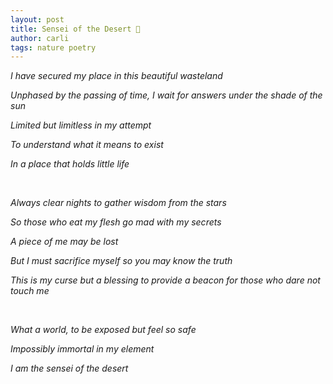 ```yaml
---
layout: post
title: Sensei of the Desert 🌵
author: carli
tags: nature poetry
---
```




<i>I have secured my place in this beautiful wasteland</i>

<i>Unphased by the passing of time, I wait for answers under the shade of the sun</i>

<i>Limited but limitless in my attempt</i>

<i>To understand what it means to exist</i>

<i>In a place that holds little life</i>

<br>               

<i>Always clear nights to gather wisdom from the stars</i>

<i>So those who eat my flesh go mad with my secrets</i>

<i>A piece of me may be lost</i>

<i>But I must sacrifice myself so you may know the truth</i>

<i>This is my curse but a blessing to provide a beacon for those who dare not touch me</i>

<br>               

<i>What a world, to be exposed but feel so safe</i>

<i>Impossibly immortal in my element</i>

<i>I am the sensei of the desert</i>

<br>
